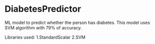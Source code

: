 # DiabetesPredictor

ML model to predict whether the person has diabetes. This model uses SVM algorithm with 79% of accuracy.

Libraries used:
1.StandardScalar
 2.SVM
